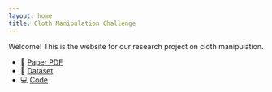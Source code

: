 ```yaml
---
layout: home
title: Cloth Manipulation Challenge
---
```


Welcome! This is the website for our research project on cloth manipulation.

- 📄 [Paper PDF](link)
- 📁 [Dataset](link)
- 💻 [Code](link)
